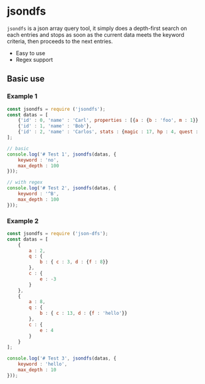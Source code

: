 # jsondfs
`jsondfs` is a json array query tool, it simply does a depth-first search on each entries and stops as soon as the current data meets the keyword criteria, then proceeds to the next entries.
- Easy to use
- Regex support

## Basic use
### Example 1
```javascript
const jsondfs = require ('jsondfs');
const datas = [
    {'id' : 0, 'name' : 'Carl', properties : [{a : {b : 'foo', m : 1}}, {i : am, home : 'hello'}]},
    {'id' : 1, 'name' : 'Bob'},
    {'id' : 2, 'name' : 'Carlos', stats : {magic : 17, hp : 4, quest : [{special : 1}, 2, 3]}}
];

// basic
console.log('# Test 1', jsondfs(datas, {
    keyword : 'no',
    max_depth : 100
}));

// with regex
console.log('# Test 2', jsondfs(datas, {
    keyword : '^B',
    max_depth : 100
}));
```

### Example 2
```javascript
const jsondfs = require ('json-dfs');
const datas = [
	{
		a : 2,
		q : {
			b : { c : 3, d : {f : 8}}
		},
		c : {
			e : -3
		}
	},
	{
		a : 8,
		q : {
			b : { c : 13, d : {f : 'hello'}}
		},
		c : {
			e : 4
		}
	}
];

console.log('# Test 3', jsondfs(datas, {
	keyword : 'hello',
	max_depth : 10
}));
```